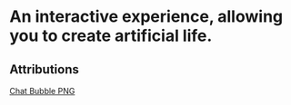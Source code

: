# An interactive experience, allowing you to create artificial life.

## Attributions
[Chat Bubble PNG](https://www.vecteezy.com/png/9663126-speech-bubble-talk-bubble-chat-bubble-icon-png-transparent?autodl_token=cf014238409ab8e8a58c463be2648bfe05d7aa7bf37896e8f417803d1a0112c201abf4a4d3cd67934d164d52688e793a2626d55d28cee1bc2a50dfb30d0fbbae)
